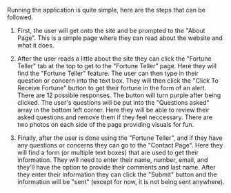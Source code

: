 Running the application is quite simple, here are the steps that can be followed. 

1) First, the user will get onto the site and be prompted to the "About Page". This is a simple page where they can read about
the website and what it does. 

2) After the user reads a little about the site they can click the "Fortune Teller" tab at the top to get to the "Fortune Teller"
page. Here they will find the "Fortune Teller" feature. The user can then type in their question or concern into the text box. They
will then click the "Click To Receive Fortune" button to get their fortune in the form of an alert. There are 12 possible responses. The button will turn purple after being clicked. The user's questions will be put into the "Questions asked" array in the bottom left corner. Here they will be able to review their asked questions and remove them if they feel neccessary. There are two photos on each side of the page providing visuals for fun. 

3) Finally, after the user is done using the "Fortune Teller", and if they have any questions or concerns they can go to the "Contact Page". Here they will find a form (or multiple text boxes) that are used to get their information. They will need to enter their name,
number, email, and they'll have the option to provide their comments and last name. After they enter their information they can click the "Submit" button and the information will be "sent" (except for now, it is not being sent anywhere). 